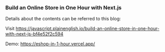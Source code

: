 ### Build an Online Store in One Hour with Next.js
Details about the contents can be referred to this blog:

Visit https://javascript.plainenglish.io/build-an-online-store-in-one-hour-with-next-js-bf4e52f2c594

Demo: https://eshop-in-1-hour.vercel.app/
